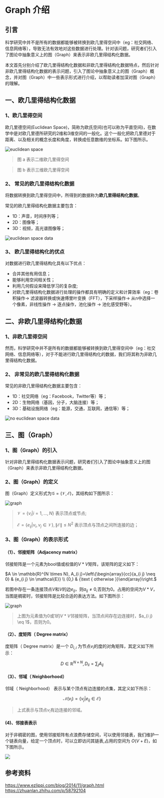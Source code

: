 # Graph 介绍

## 引言

科学研究中并不是所有的数据都能够被转换到欧几里得空间中（eg：社交网络、信息网络等），导致无法有效地对这些数据进行处理。针对该问题，研究者们引入了图论中抽象意义上的图（Graph）来表示非欧几里得结构化数据。

本文首先分别介绍了欧几里得结构化数据和非欧几里得结构化数据特点，然后针对非欧几里得结构化数据的表示问题，引入了图论中抽象意义上的图（Graph）概念，并对图（Graph）中一些表示形式进行介绍，以帮助读者加深对图（Graph）的理解。


## 一、欧几里得结构化数据

### 1、欧几里得空间

欧几里德空间(Euclidean Space)，简称为欧氏空间(也可以称为平直空间)，在数学中是对欧几里德所研究的2维和3维空间的一般化。这个一般化把欧几里德对于距离、以及相关的概念长度和角度，转换成任意数维的坐标系。如下图所示。

![euclidean space](img/euclidean_space.png)

> 图 a 表示二维欧几里得空间

> 图 b 表示三维欧几里得空间


### 2、 常见的欧几里得结构化数据

将数据转换到欧几里得空间中，所得到的数据称为**欧几里得结构化数据**。

常见的欧几里得结构化数据主要包含：

- 1D：声音，时间序列等；
- 2D：图像等；
- 3D：视频，高光谱图像等；

![euclidean space data](img/euclidean_space_data.png)

### 3、 欧几里得结构化的优点

对数据进行欧几里得结构化具有以下优点：

- 合并其他有用信息；
- 能够利用空间相关性；
- 利用几何假设来降低学习的复杂度;
- 对欧几里得结构化数据进行处理的操作都具有明确的定义和计算效率（eg：卷积操作→ 滤波器转换或快速傅里叶变换（FFT），下采样操作→ 从n中选择一个像素，非线性操作 → 逐点操作，池化操作 → 池化感受野等）。

## 二、非欧几里得结构化数据

### 1、非欧几里得空间

然而，科学研究中并不是所有的数据都能够被转换到欧几里得空间中（eg：社交网络、信息网络等），对于不能进行欧几里得结构化的数据，我们将其称为非欧几里得结构化数据。

### 2、 非常见的欧几里得结构化数据

常见的非欧几里得结构化数据主要包含：

- 1D：社交网络（eg：Facebook，Twitter等）等；
- 2D：生物网络（基因，分子，大脑连接）等；
- 3D：基础设施网络（eg：能源，交通，互联网，通信等）等；

![no euclidean space data](img/no_euclidean_space_data.png)

## 三、图（Graph）

### 1、图（Graph）的引入

针对非欧几里得结构化数据表示问题，研究者们引入了图论中抽象意义上的图（Graph）来表示非欧几里得结构化数据。

### 2、图（Graph）的定义

图（Graph）定义形式为$\mathcal{G}=(\mathcal{V}, \mathcal{E})$，其结构如下图所示：

![graph](img/graph.png)

> $\mathcal{V}=\left\{v_{i} | i=1, \ldots, N\right\}$ 表示顶点或节点;
> 
> $\mathcal{E}=\left\{e_{i j} | v_{i}, v_{j} \in \mathcal{V}\right\},\|\mathcal{E}\| \leq N^{2}$ 表示顶点与顶点之间所连接的边；

### 3、图（Graph）的表示形式

#### （1）、邻接矩阵（Adjacency matrix）

邻接矩阵是一个元素为bool值或权值的$V*V$矩阵，该矩阵的定义如下：

$A \in \mathbb{R}^{N \times N}, A_{i j}=\left\{\begin{array}{cc}{a_{i j} \neq 0} & {e_{i j} \in \mathcal{E}} \\ {0,} & {\text { otherwise }}\end{array}\right.$

若图中存在一条连接顶点$V$和$V$的边$e_{i j}$，则$a_{i j} \neq 0$,否则为0。占用的空间为$V*V$，当图是稠密时，邻接矩阵是比较合适的表达方法。如下图所示：

![graph](img/adjacency.png)

> 上图为元素值为0或1的$V*V$邻接矩阵，当顶点间存在边连接时，$a_{i j} \eq 1$，否则为0。

#### （2）、度矩阵（ Degree matrix）

度矩阵（ Degree matrix）是一个 $D_{i,i}$ 为节点$v_i$的度的对角矩阵，其定义如下所示：

$$
D \in \mathbb{R}^{N \times N}, D_{i i}=\sum_{j} A_{i j}
$$

#### （3）、邻域（ Neighborhood）

邻域（ Neighborhood） 表示与某个顶点有边连接的点集，其定义如下所示：

$$
\mathcal{N}\left(v_{i}\right)=\left\{v_{j} | e_{i j} \in \mathcal{E}\right\}
$$

> 上式表示与顶点$v_i$有边连接的邻域。

#### (4)、邻接表表示

对于非稠密的图，使用邻接矩阵有点浪费存储空间，可以使用邻接表，我们维护一个链表向量，给定一个顶点时，可以立即访问其链表,占用的空间为 $O(V+E)$，如下图所示。

![](img/adjacency_table.png)


## 参考资料

https://www.ezlippi.com/blog/2014/11/graph.html
https://zhuanlan.zhihu.com/p/58792104